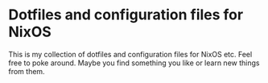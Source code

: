 # Dotfiles and configuration files for NixOS
This is my collection of dotfiles and configuration files for NixOS etc. Feel free to poke around. Maybe you find something you like or learn new things from them.
